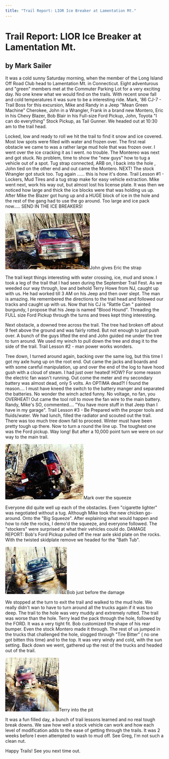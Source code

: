 ```yaml
---
title: "Trail Report: LIOR Ice Breaker at Lamentation Mt."
---
```

# Trail Report: LIOR Ice Breaker at Lamentation Mt.

## by Mark Sailer

It was a cold sunny Saturday morning, when the member of the Long Island Off Road Club head to Lamentation Mt. in Connecticut. Eight adventurous and "green" members met at the Commuter Parking Lot for a very exciting day. No one knew what we would find on the trails. With recent snow fall and cold temperatures it was sure to be a interesting ride. Mark, '86 CJ-7 - Trail Boss for this excursion, Mike and Randy in a Jeep "Mean Green Machine" Cherokee, John in a Wrangler, Frank in a brand new Montero, Eric in his Chevy Blazer, Bob Blair in his Full-size Ford Pickup, John, Toyota "I can do everything" Stock Pickup, as Tail Gunner. We headed out at 10:30 am to the trail head. 

Locked, low and ready to roll we hit the trail to find it snow and ice covered. Most low spots were filled with water and frozen over. The first real obstacle we came to was a rather large mud hole that was frozen over. I went over the ice cracking it as I went. no trouble. The Montereo was next and got stuck. No problem, time to show the "new guys" how to tug a vehicle out of a spot. Tug strap connected, ARB on, I back into the hole , John tied on the other end and out came the Montero. NEXT! The stock Wrangler got stuck too. Tug again ...... this is how it's done. Trail Lesson #1 - Lockers, Mud Tires and a tug strap make for easy vehicle extraction. Mike went next, work his way out, but almost lost his license plate. It was then we noticed how large and thick the ice blocks were that was holding us up. After Mike the Blazer got hung up and a HUGE block of ice in the hole and the rest of the gang had to use the go around. Too large and ice pack now..... SEND IN THE ICE BREAKERS! 

![](/images/terry/trail/s82.jpg)John gives Eric the strap 

The trail kept things interesting with water crossing, ice, mud and snow. I took a leg of the trail that I had seen during the September Trail Fest. As we weeded our way through, low and behold Terry Howe from NJ, caught up with us. He had worked till 3 AM on his Jeep and then over slept. The man is amazing. He remembered the directions to the trail head and followed our tracks and caught up with us. Now that his CJ is "Rattle Can " painted burgundy, I propose that his Jeep is named "Blood Hound". Threading the FULL size Ford Pickup through the turns and trees kept thing interesting. 

Next obstacle, a downed tree across the trail. The tree had broken off about 9 feet above the ground and was fairly rotted. But not enough to just push over. A bunch of the guys lifted the end and John guided me under the tree to turn around. We used my winch to pull down the tree and drag it to the side of the trail. Trail Lesson #2 - man power works wonders. 

Tree down, I turned around again, backing over the same log, but this time I got my axle hung up on the root end. Out came the jacks and boards and with some careful manipulation, up and over the end of the log to have hood gush with a cloud of steam. I had just over heated! HOW? For some reason the electric fan wasn't running. Out come the meter and my secondary battery was almost dead, only 5 volts. An OPTIMA dead?! I found the reason.... I must have kneed the switch to the battery manger and separated the batteries. No wonder the winch acted funny. No voltage, no fan, you OVERHEAT! Out came the tool roll to move the fan wire to the main battery. Randy, Mike's SO, commented.... "You have more stuff in that Jeep than I have in my garage". Trail Lesson #3 - Be Prepared with the proper tools and fluids/water. We had lunch, filled the radiator and scouted out the trail. There was too much tree down fall to proceed. Winter must have been pretty tough up there. Now to turn a round the line up. The toughest one was the Ford pickup. Way long! But after a 10,000 point turn we were on our way to the main trail. 

![](/images/terry/trail/s83.jpg)Mark over the squeeze 

Everyone did quite well up each of the obstacles. Even "cigarette lighter" was negotiated without a tug. Although Mike took the new chicken go-around. Onto the "Big Squeeze". After explaining what would happen and how to ride the rocks, I demo'd the squeeze, and everyone followed. The "stockers" were surprised at what their vehicles could do. DAMAGE REPORT: Bob's Ford Pickup pulled off the rear axle skid plate on the rocks. With the twisted skidplate remove we headed for the "Bath Tub". 

![](/images/terry/trail/s84.jpg)Bob just before the damage 

We stopped at the turn to exit the trail and walked to the mud hole. We really didn't wan to have to turn around all the trucks again if it was too deep. The trail to the hole was very muddy and extremely rutted. The trail was worse than the hole. Terry lead the pack through the hole, followed by the FORD. It was a very tight fit. Bob customized the shape of his rear bumper. Even the stock Montero made it through. The rest of us jumped in the trucks that challenged the hole, slogged through "Tire Bitter" ( no one got bitten this time) and to the top. It was very windy and cold, with the sun setting. Back down we went, gathered up the rest of the trucks and headed out of the trail. 

![](/images/terry/trail/s81.jpg)Terry into the pit 

It was a fun filled day, a bunch of trail lessons learned and no real tough break downs. We saw how well a stock vehicle can work and how each level of modification adds to the ease of getting through the trails. It was 2 weeks before I even attempted to wash to mud off. See Greg, I'm not such a clean nut. 

Happy Trails! See you next time out.